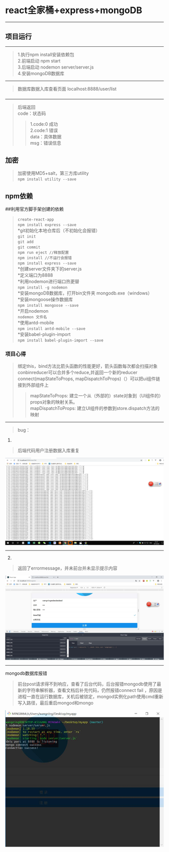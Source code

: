 # react全家桶+express+mongoDB

* * *

## 项目运行  
  
* * *
>1.执行npm install安装依赖包  
>2.前端启动 npm start  
>3.后端启动 nodemon server/server.js  
>4.安装mongoDB数据库  

* * *
>数据库数据入库查看页面 localhost:8888/user/list      

###   

* * *
>后端返回  
>code：状态码  
>>1.code:0 成功      
>>2.code:1 错误      
>data：具体数据    
>msg：错误信息    

## 加密
>加密使用MD5+salt，第三方库utility  
>`npm install utility --save`  



npm依赖  
-------------------------------
##利用官方脚手架创建的依赖
> ```create-react-app```  
> ```npm install express --save```  
*git初始化本地仓库后（不初始化会报错）  
> ````git init````  
> ```git add```  
> ```git commit```  
> ```npm run eject //释放配置```  
> ```npm install //不运行会报错```  
> ```npm install express --save```  
> *创建server文件夹下的server.js  
> *定义端口为8888  
> *利用nodemon进行端口热更替     
> ```npm install -g nodemon```  
> *安装mongoDB数据库，打开bin文件夹  mongodb.exe（windows）  
> *安装mongoose操作数据库  
> ```npm install mongoose --save```  
> *开启nodemon  
> ```nodemon 文件名```  
> *使用antd-mobile  
> ```npm install antd-mobile --save```  
> *安装babel-plugin-import  
> ```npm install babel-plugin-import --save```     
> 
### 项目心得  
>绑定this，bind方法比箭头函数的性能更好，箭头函数每次都会扫描对象  
>conbinreducer可以合并多个reduce,并返回一个新的reducer  
>connect(mapStateToProps, mapDispatchToProps)（）可以把ui组件链接到外部组件上  
>>mapStateToProps: 建立一个从（外部的）state对象到（UI组件的）props对象的映射关系。    
>>mapDispatchToProps:   建立UI组件的参数到store.dispatch方法的映射  

* * *
>bug：  
1.   
>后端代码用户注册数据入库重复    

![image](images/1.png)


* * *

2.   
>返回了errormessage，并未前台并未显示提示内容   

![image](images/2.jpg)  
     

* * *
mongodb数据库报错
>前台post请求得不到响应，查看了后台代码，后台报错mongodb使用了最新的字符串解析器，查看文档后补充代码，仍然报错connect fail ，原因是进程一直在运行数据库，关机后被锁定，mongod实例化path使用cmd重新写入路径，最后重启mongod和mongo  

![image](images/3.jpg)  

